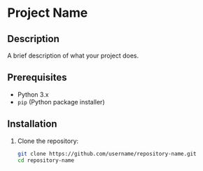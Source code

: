 # Project Name

## Description

A brief description of what your project does.

## Prerequisites

- Python 3.x
- `pip` (Python package installer)

## Installation

1. Clone the repository:
   ```bash
   git clone https://github.com/username/repository-name.git
   cd repository-name
   ```
